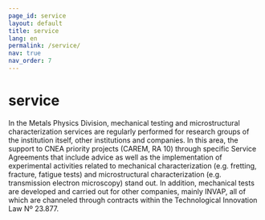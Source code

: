 ```yaml
---
page_id: service
layout: default
title: service
lang: en
permalink: /service/
nav: true
nav_order: 7
---
```


# service

In the Metals Physics Division, mechanical testing and microstructural characterization services are regularly performed for research groups of the institution itself, other institutions and companies. In this area, the support to CNEA priority projects (CAREM, RA 10) through specific Service Agreements that include advice as well as the implementation of experimental activities related to mechanical characterization (e.g. fretting, fracture, fatigue tests) and microstructural characterization (e.g. transmission electron microscopy) stand out. In addition, mechanical tests are developed and carried out for other companies, mainly INVAP, all of which are channeled through contracts within the Technological Innovation Law Nº 23.877.
